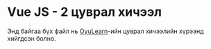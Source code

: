 # Vue JS - 2 цуврал хичээл

Энд байгаа бүх файл нь [OyuLearn](https://www.youtube.com/OyuLearn)-ийн цуврал хичээлийн хүрээнд хийгдсэн болно.